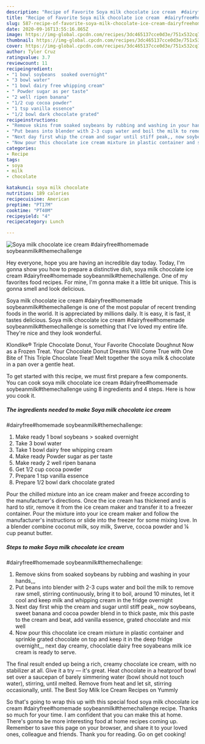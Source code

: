 ```yaml
---
description: "Recipe of Favorite Soya milk chocolate ice cream  #dairyfree#homemade soybeanmilk#themechallenge"
title: "Recipe of Favorite Soya milk chocolate ice cream  #dairyfree#homemade soybeanmilk#themechallenge"
slug: 587-recipe-of-favorite-soya-milk-chocolate-ice-cream-dairyfreehomemade-soybeanmilkthemechallenge
date: 2020-09-16T13:55:16.865Z
image: https://img-global.cpcdn.com/recipes/3dc465137cce0d3e/751x532cq70/soya-milk-chocolate-ice-cream-dairyfreehomemade-soybeanmilkthemechallenge-recipe-main-photo.jpg
thumbnail: https://img-global.cpcdn.com/recipes/3dc465137cce0d3e/751x532cq70/soya-milk-chocolate-ice-cream-dairyfreehomemade-soybeanmilkthemechallenge-recipe-main-photo.jpg
cover: https://img-global.cpcdn.com/recipes/3dc465137cce0d3e/751x532cq70/soya-milk-chocolate-ice-cream-dairyfreehomemade-soybeanmilkthemechallenge-recipe-main-photo.jpg
author: Tyler Cruz
ratingvalue: 3.7
reviewcount: 11
recipeingredient:
- "1 bowl soybeans  soaked overnight"
- "3 bowl water"
- "1 bowl dairy free whipping cream"
- " Powder sugar as per taste"
- "2 well ripen banana"
- "1/2 cup cocoa powder"
- "1 tsp vanilla essence"
- "1/2 bowl dark chocolate grated"
recipeinstructions:
- "Remove skins from soaked soybeans by rubbing and washing in your hands,,,"
- "Put beans into blender with 2-3 cups water and boil the milk to remove raw smell, stirring continuously, bring it to boil, around 10 minutes, let it cool and keep milk and whipping cream in the fridge overnight"
- "Next day first whip the cream and sugar until stiff peak,, now soybeans, sweet banana and cocoa powder blend in to thick paste, mix this paste to the cream and beat, add vanilla essence, grated chocolate and mix well"
- "Now pour this chocolate ice cream mixture in plastic container and sprinkle grated chocolate on top and keep it in the deep fridge overnight,,, next day creamy, chocolatie dairy free soyabeans milk ice cream is ready to serve."
categories:
- Recipe
tags:
- soya
- milk
- chocolate

katakunci: soya milk chocolate 
nutrition: 189 calories
recipecuisine: American
preptime: "PT17M"
cooktime: "PT40M"
recipeyield: "4"
recipecategory: Lunch

---
```



![Soya milk chocolate ice cream 
#dairyfree#homemade soybeanmilk#themechallenge](https://img-global.cpcdn.com/recipes/3dc465137cce0d3e/751x532cq70/soya-milk-chocolate-ice-cream-dairyfreehomemade-soybeanmilkthemechallenge-recipe-main-photo.jpg)

Hey everyone, hope you are having an incredible day today. Today, I'm gonna show you how to prepare a distinctive dish, soya milk chocolate ice cream 
#dairyfree#homemade soybeanmilk#themechallenge. One of my favorites food recipes. For mine, I'm gonna make it a little bit unique. This is gonna smell and look delicious.

Soya milk chocolate ice cream 
#dairyfree#homemade soybeanmilk#themechallenge is one of the most popular of recent trending foods in the world. It is appreciated by millions daily. It is easy, it is fast, it tastes delicious. Soya milk chocolate ice cream 
#dairyfree#homemade soybeanmilk#themechallenge is something that I've loved my entire life. They're nice and they look wonderful.

Klondike® Triple Chocolate Donut, Your Favorite Chocolate Doughnut Now as a Frozen Treat. Your Chocolate Donut Dreams Will Come True with One Bite of This Triple Chocolate Treat! Melt together the soya milk &amp; chocolate in a pan over a gentle heat.


To get started with this recipe, we must first prepare a few components. You can cook soya milk chocolate ice cream 
#dairyfree#homemade soybeanmilk#themechallenge using 8 ingredients and 4 steps. Here is how you cook it.

<!--inarticleads1-->

##### The ingredients needed to make Soya milk chocolate ice cream 
#dairyfree#homemade soybeanmilk#themechallenge:

1. Make ready 1 bowl soybeans &gt; soaked overnight
1. Take 3 bowl water
1. Take 1 bowl dairy free whipping cream
1. Make ready  Powder sugar as per taste
1. Make ready 2 well ripen banana
1. Get 1/2 cup cocoa powder
1. Prepare 1 tsp vanilla essence
1. Prepare 1/2 bowl dark chocolate grated


Pour the chilled mixture into an ice cream maker and freeze according to the manufacturer&#39;s directions. Once the ice cream has thickened and is hard to stir, remove it from the ice cream maker and transfer it to a freezer container. Pour the mixture into your ice cream maker and follow the manufacturer&#39;s instructions or slide into the freezer for some mixing love. In a blender combine coconut milk, soy milk, Swerve, cocoa powder and ¼ cup peanut butter. 

<!--inarticleads2-->

##### Steps to make Soya milk chocolate ice cream 
#dairyfree#homemade soybeanmilk#themechallenge:

1. Remove skins from soaked soybeans by rubbing and washing in your hands,,,
1. Put beans into blender with 2-3 cups water and boil the milk to remove raw smell, stirring continuously, bring it to boil, around 10 minutes, let it cool and keep milk and whipping cream in the fridge overnight
1. Next day first whip the cream and sugar until stiff peak,, now soybeans, sweet banana and cocoa powder blend in to thick paste, mix this paste to the cream and beat, add vanilla essence, grated chocolate and mix well
1. Now pour this chocolate ice cream mixture in plastic container and sprinkle grated chocolate on top and keep it in the deep fridge overnight,,, next day creamy, chocolatie dairy free soyabeans milk ice cream is ready to serve.


The final result ended up being a rich, creamy chocolate ice cream, with no stabilizer at all. Give it a try — it&#39;s great. Heat chocolate in a heatproof bowl set over a saucepan of barely simmering water (bowl should not touch water), stirring, until melted. Remove from heat and let sit, stirring occasionally, until. The Best Soy Milk Ice Cream Recipes on Yummly 

So that's going to wrap this up with this special food soya milk chocolate ice cream 
#dairyfree#homemade soybeanmilk#themechallenge recipe. Thanks so much for your time. I am confident that you can make this at home. There's gonna be more interesting food at home recipes coming up. Remember to save this page on your browser, and share it to your loved ones, colleague and friends. Thank you for reading. Go on get cooking!
